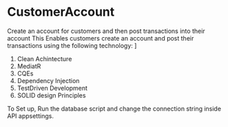 # CustomerAccount
Create an account for customers and then post transactions into their account
This Enables customers create an account and post their transactions using the following technology: ]
1. Clean Achintecture
2. MediatR
3. CQEs
4. Dependency Injection
5. TestDriven Development
6. SOLID design Principles

To Set up, Run the database script and change the connection string inside API appsettings.
